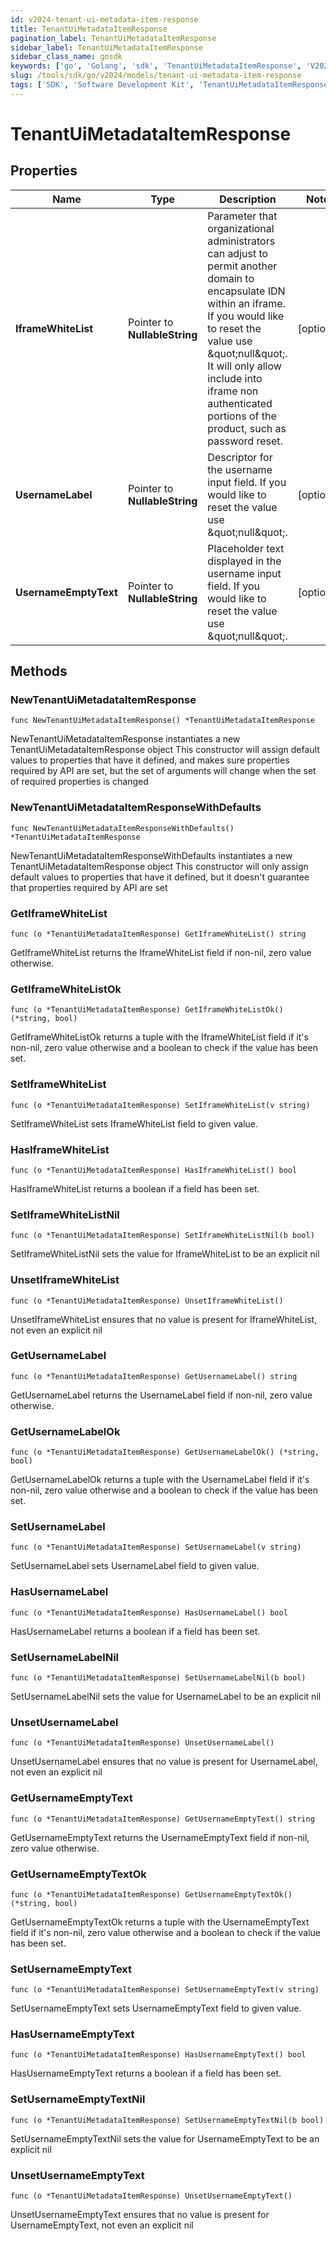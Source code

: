 ```yaml
---
id: v2024-tenant-ui-metadata-item-response
title: TenantUiMetadataItemResponse
pagination_label: TenantUiMetadataItemResponse
sidebar_label: TenantUiMetadataItemResponse
sidebar_class_name: gosdk
keywords: ['go', 'Golang', 'sdk', 'TenantUiMetadataItemResponse', 'V2024TenantUiMetadataItemResponse'] 
slug: /tools/sdk/go/v2024/models/tenant-ui-metadata-item-response
tags: ['SDK', 'Software Development Kit', 'TenantUiMetadataItemResponse', 'V2024TenantUiMetadataItemResponse']
---
```


# TenantUiMetadataItemResponse

## Properties

Name | Type | Description | Notes
------------ | ------------- | ------------- | -------------
**IframeWhiteList** | Pointer to **NullableString** | Parameter that organizational administrators can adjust to permit another domain to encapsulate IDN within an iframe. If you would like to reset the value use \&quot;null\&quot;. It will only allow include into iframe non authenticated portions of the product, such as password reset. | [optional] 
**UsernameLabel** | Pointer to **NullableString** | Descriptor for the username input field. If you would like to reset the value use \&quot;null\&quot;. | [optional] 
**UsernameEmptyText** | Pointer to **NullableString** | Placeholder text displayed in the username input field. If you would like to reset the value use \&quot;null\&quot;. | [optional] 

## Methods

### NewTenantUiMetadataItemResponse

`func NewTenantUiMetadataItemResponse() *TenantUiMetadataItemResponse`

NewTenantUiMetadataItemResponse instantiates a new TenantUiMetadataItemResponse object
This constructor will assign default values to properties that have it defined,
and makes sure properties required by API are set, but the set of arguments
will change when the set of required properties is changed

### NewTenantUiMetadataItemResponseWithDefaults

`func NewTenantUiMetadataItemResponseWithDefaults() *TenantUiMetadataItemResponse`

NewTenantUiMetadataItemResponseWithDefaults instantiates a new TenantUiMetadataItemResponse object
This constructor will only assign default values to properties that have it defined,
but it doesn't guarantee that properties required by API are set

### GetIframeWhiteList

`func (o *TenantUiMetadataItemResponse) GetIframeWhiteList() string`

GetIframeWhiteList returns the IframeWhiteList field if non-nil, zero value otherwise.

### GetIframeWhiteListOk

`func (o *TenantUiMetadataItemResponse) GetIframeWhiteListOk() (*string, bool)`

GetIframeWhiteListOk returns a tuple with the IframeWhiteList field if it's non-nil, zero value otherwise
and a boolean to check if the value has been set.

### SetIframeWhiteList

`func (o *TenantUiMetadataItemResponse) SetIframeWhiteList(v string)`

SetIframeWhiteList sets IframeWhiteList field to given value.

### HasIframeWhiteList

`func (o *TenantUiMetadataItemResponse) HasIframeWhiteList() bool`

HasIframeWhiteList returns a boolean if a field has been set.

### SetIframeWhiteListNil

`func (o *TenantUiMetadataItemResponse) SetIframeWhiteListNil(b bool)`

 SetIframeWhiteListNil sets the value for IframeWhiteList to be an explicit nil

### UnsetIframeWhiteList
`func (o *TenantUiMetadataItemResponse) UnsetIframeWhiteList()`

UnsetIframeWhiteList ensures that no value is present for IframeWhiteList, not even an explicit nil
### GetUsernameLabel

`func (o *TenantUiMetadataItemResponse) GetUsernameLabel() string`

GetUsernameLabel returns the UsernameLabel field if non-nil, zero value otherwise.

### GetUsernameLabelOk

`func (o *TenantUiMetadataItemResponse) GetUsernameLabelOk() (*string, bool)`

GetUsernameLabelOk returns a tuple with the UsernameLabel field if it's non-nil, zero value otherwise
and a boolean to check if the value has been set.

### SetUsernameLabel

`func (o *TenantUiMetadataItemResponse) SetUsernameLabel(v string)`

SetUsernameLabel sets UsernameLabel field to given value.

### HasUsernameLabel

`func (o *TenantUiMetadataItemResponse) HasUsernameLabel() bool`

HasUsernameLabel returns a boolean if a field has been set.

### SetUsernameLabelNil

`func (o *TenantUiMetadataItemResponse) SetUsernameLabelNil(b bool)`

 SetUsernameLabelNil sets the value for UsernameLabel to be an explicit nil

### UnsetUsernameLabel
`func (o *TenantUiMetadataItemResponse) UnsetUsernameLabel()`

UnsetUsernameLabel ensures that no value is present for UsernameLabel, not even an explicit nil
### GetUsernameEmptyText

`func (o *TenantUiMetadataItemResponse) GetUsernameEmptyText() string`

GetUsernameEmptyText returns the UsernameEmptyText field if non-nil, zero value otherwise.

### GetUsernameEmptyTextOk

`func (o *TenantUiMetadataItemResponse) GetUsernameEmptyTextOk() (*string, bool)`

GetUsernameEmptyTextOk returns a tuple with the UsernameEmptyText field if it's non-nil, zero value otherwise
and a boolean to check if the value has been set.

### SetUsernameEmptyText

`func (o *TenantUiMetadataItemResponse) SetUsernameEmptyText(v string)`

SetUsernameEmptyText sets UsernameEmptyText field to given value.

### HasUsernameEmptyText

`func (o *TenantUiMetadataItemResponse) HasUsernameEmptyText() bool`

HasUsernameEmptyText returns a boolean if a field has been set.

### SetUsernameEmptyTextNil

`func (o *TenantUiMetadataItemResponse) SetUsernameEmptyTextNil(b bool)`

 SetUsernameEmptyTextNil sets the value for UsernameEmptyText to be an explicit nil

### UnsetUsernameEmptyText
`func (o *TenantUiMetadataItemResponse) UnsetUsernameEmptyText()`

UnsetUsernameEmptyText ensures that no value is present for UsernameEmptyText, not even an explicit nil

